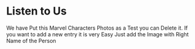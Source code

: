 # Listen to Us

We have Put this Marvel Characters Photos as a Test you can Delete it.
If you want to add a new entry it is very Easy
Just add the Image with Right Name of the Person